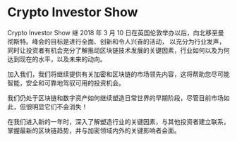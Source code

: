 # 

# Crypto Investor Show

Crypto Investor Show 继 2018 年 3 月 10 日在英国伦敦举办以后，向北移至曼彻斯特。峰会的目标是进行全面、创新和令人兴奋的活动， 以充分为行业发声，同时让投资者有机会充分了解推动区块链技术发展的关键因素，行业如何以及为何达到现在的水平，以及未来的动向。

加入我们，我们将继续提供有关加密和区块链的市场领先内容，这将帮助您尽可能智能，安全和可靠地驾驭可用的投资机会。

我们仍处于区块链和数字资产如何继续塑造日常世界的早期阶段，尽管目前市场如此，但很明显它们不会消失！

在我们进入新的一年时，深入了解塑造行业的关键因素，与其他投资者建立联系，掌握最新的区块链趋势，并与加密领域内外的关键影响者会面。

